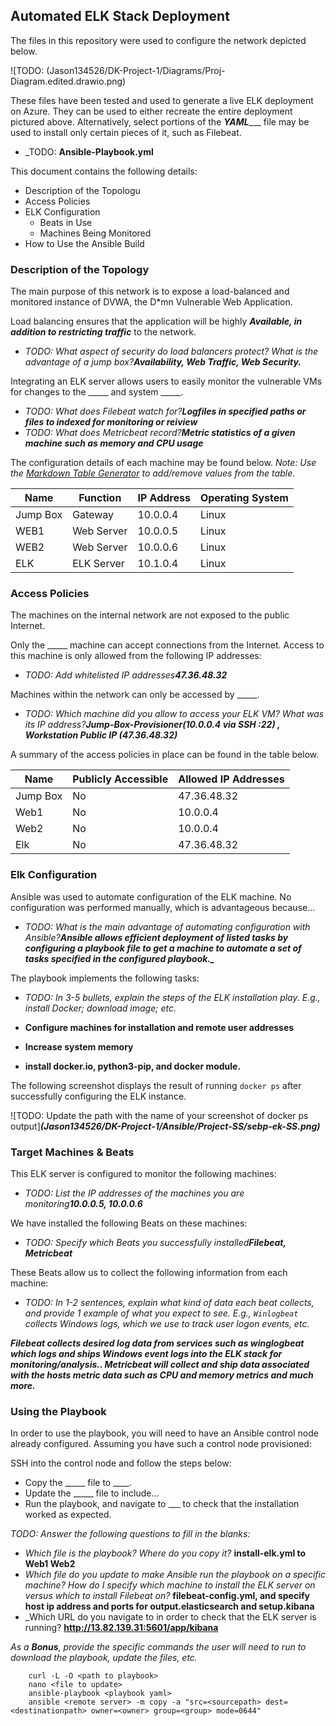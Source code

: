 ## Automated ELK Stack Deployment

The files in this repository were used to configure the network depicted below.

![TODO: (Jason134526/DK-Project-1/Diagrams/Proj-Diagram.edited.drawio.png)

These files have been tested and used to generate a live ELK deployment on Azure. They can be used to either recreate the entire deployment pictured above. Alternatively, select portions of the _**YAML**____ file may be used to install only certain pieces of it, such as Filebeat.

  - _TODO: **Ansible-Playbook.yml**

This document contains the following details:
- Description of the Topologu
- Access Policies
- ELK Configuration
  - Beats in Use
  - Machines Being Monitored
- How to Use the Ansible Build


### Description of the Topology

The main purpose of this network is to expose a load-balanced and monitored instance of DVWA, the D*mn Vulnerable Web Application.

Load balancing ensures that the application will be highly _***Available***____, in addition to restricting _***traffic***____ to the network.
- _TODO: What aspect of security do load balancers protect? What is the advantage of a jump box?_***Availability, Web Traffic, Web Security.***

Integrating an ELK server allows users to easily monitor the vulnerable VMs for changes to the _____ and system _____.
- _TODO: What does Filebeat watch for?_***Logfiles in specified paths or files to indexed for monitoring or reiview*** 
- _TODO: What does Metricbeat record?_***Metric statistics of a given machine such as memory and CPU usage***

The configuration details of each machine may be found below.
_Note: Use the [Markdown Table Generator](http://www.tablesgenerator.com/markdown_tables) to add/remove values from the table_.

| Name     | Function | IP Address | Operating System |
|----------|----------|------------|------------------|
| Jump Box | Gateway  | 10.0.0.4   | Linux            |
| WEB1     |Web Server| 10.0.0.5   | Linux                 |
| WEB2     |Web Server| 10.0.0.6   | Linux                 |
| ELK      |ELK Server| 10.1.0.4   | Linux                 |

### Access Policies

The machines on the internal network are not exposed to the public Internet. 

Only the _____ machine can accept connections from the Internet. Access to this machine is only allowed from the following IP addresses:
- _TODO: Add whitelisted IP addresses_***47.36.48.32***

Machines within the network can only be accessed by _____.
- _TODO: Which machine did you allow to access your ELK VM? What was its IP address?_***Jump-Box-Provisioner(10.0.0.4 via SSH :22) , Workstation Public IP (47.36.48.32)***

A summary of the access policies in place can be found in the table below.

| Name     | Publicly Accessible | Allowed IP Addresses |
|----------|---------------------|----------------------|
| Jump Box |     No              | 47.36.48.32    |
| Web1     |     No              |     10.0.0.4   |
| Web2     |     No              |     10.0.0.4   |
| Elk      |     No              |  47.36.48.32   |      
### Elk Configuration

Ansible was used to automate configuration of the ELK machine. No configuration was performed manually, which is advantageous because...
- _TODO: What is the main advantage of automating configuration with Ansible?_***__Ansible allows efficient deployment of listed tasks by configuring a playbook file to get a machine to automate a set of tasks specified in the configured playbook.___***
 
The playbook implements the following tasks:
- _TODO: In 3-5 bullets, explain the steps of the ELK installation play. E.g., install Docker; download image; etc._


- **Configure machines for installation and remote  		user addresses**
- **Increase system memory**
- **install docker.io, python3-pip, and docker module.**

The following screenshot displays the result of running `docker ps` after successfully configuring the ELK instance.

![TODO: Update the path with the name of your screenshot of docker ps output]***(Jason134526/DK-Project-1/Ansible/Project-SS/sebp-ek-SS.png)***

### Target Machines & Beats
This ELK server is configured to monitor the following machines:
- _TODO: List the IP addresses of the machines you are monitoring_***10.0.0.5, 10.0.0.6***

We have installed the following Beats on these machines:
- _TODO: Specify which Beats you successfully installed_***Filebeat, Metricbeat***

These Beats allow us to collect the following information from each machine:
- _TODO: In 1-2 sentences, explain what kind of data each beat collects, and provide 1 example of what you expect to see. E.g., `Winlogbeat` collects Windows logs, which we use to track user logon events, etc._ 

***Filebeat collects desired log data from services such as winglogbeat which logs and ships Windows event logs into the ELK stack for monitoring/analysis.. Metricbeat will collect and ship data associated with the hosts metric data such as CPU and memory metrics and much more.***

### Using the Playbook
In order to use the playbook, you will need to have an Ansible control node already configured. Assuming you have such a control node provisioned: 

SSH into the control node and follow the steps below:
- Copy the _____ file to ____.
- Update the _____ file to include...
- Run the playbook, and navigate to ___ to check that the installation worked as expected.

_TODO: Answer the following questions to fill in the blanks:_
- _Which file is the playbook? Where do you copy it?_
	**install-elk.yml to Web1 Web2**
- _Which file do you update to make Ansible run the 
playbook on a specific machine? How do I specify which machine to install the ELK server on versus which to install Filebeat on?_
	**filebeat-config.yml, and specify host ip address and ports for output.elasticsearch and setup.kibana** 
- _Which URL do you navigate to in order to check that the ELK server is running?
	**http://13.82.139.31:5601/app/kibana**

_As a **Bonus**, provide the specific commands the user will need to run to download the playbook, update the files, etc._

		curl -L -O <path to playbook>
		nano <file to update>
		ansible-playbook <playbook yaml>
		ansible <remote server> -m copy -a "src=<sourcepath> dest=<destinationpath> owner=<owner> group=<group> mode=0644"
